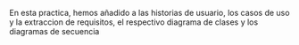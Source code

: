 En esta practica, hemos añadido a las historias de usuario, los casos de uso y la extraccion de requisitos, el respectivo diagrama de clases y los diagramas de secuencia
